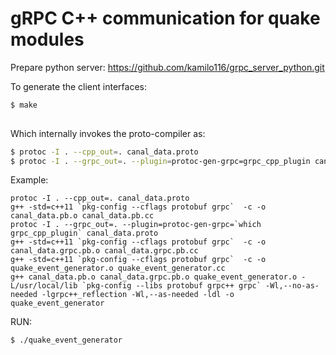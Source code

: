# gRPC C++ communication for quake modules 


Prepare python server:
https://github.com/kamilo116/grpc_server_python.git



To generate the client interfaces:

```sh
$ make 
 
```
Which internally invokes the proto-compiler as:

```sh
$ protoc -I . --cpp_out=. canal_data.proto
$ protoc -I . --grpc_out=. --plugin=protoc-gen-grpc=grpc_cpp_plugin canal_data.proto
```
Example:
```
protoc -I . --cpp_out=. canal_data.proto
g++ -std=c++11 `pkg-config --cflags protobuf grpc`  -c -o canal_data.pb.o canal_data.pb.cc
protoc -I . --grpc_out=. --plugin=protoc-gen-grpc=`which grpc_cpp_plugin` canal_data.proto
g++ -std=c++11 `pkg-config --cflags protobuf grpc`  -c -o canal_data.grpc.pb.o canal_data.grpc.pb.cc
g++ -std=c++11 `pkg-config --cflags protobuf grpc`  -c -o quake_event_generator.o quake_event_generator.cc
g++ canal_data.pb.o canal_data.grpc.pb.o quake_event_generator.o -L/usr/local/lib `pkg-config --libs protobuf grpc++ grpc` -Wl,--no-as-needed -lgrpc++_reflection -Wl,--as-needed -ldl -o quake_event_generator
```

RUN:
```sh
$ ./quake_event_generator
 

```
